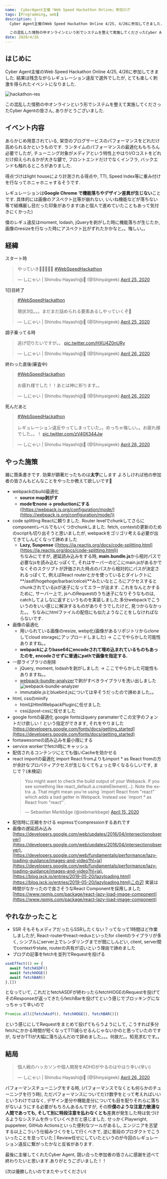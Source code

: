 ```yaml
---
name:  CyberAgent主催『Web Speed Hackathon Online』参加ログ
tags: [Programming, web]
description: |
  Cyber Agent主催のWeb Speed Hackathon Online 4/25, 4/26に参加してきました. 結果は残念ながらレギュレーション違反で選外でしたが, とても楽しく刺激を得られたイベントになりました.

  この混乱した情勢の中オンラインという形でシステムを整えて実施してくださったCyber Agentの皆さん, ありがとうございました.
date: 2020/4/26
---
```


## はじめに

Cyber Agent主催のWeb Speed Hackathon Online 4/25, 4/26に参加してきました. 結果は残念ながらレギュレーション違反で選外でしたが, とても楽しく刺激を得られたイベントになりました.

![hackathon-res](//images.ctfassets.net/6ib5avrqb1b0/2zXhUiyE81cBlz93wlvB86/64a82773664bb56382d160c3cc836313/____________________________2020-04-26_19.12.15.png)

この混乱した情勢の中オンラインという形でシステムを整えて実施してくださったCyber Agentの皆さん, ありがとうございました.

## イベント内容
あらかじめ用意されている, 架空のブログサービスのパフォーマンスをどれだけ高められるかというものです.
ランタイムのパフォーマンスの最適化ももちろん必要でしたが, チューニング対象がメディアという特性上やはりI/Oコストをどれだけ抑えられるかが大きな鍵で, フロントエンドだけでなくインフラ, バックエンドも触れるところがありました.

得点づけはlight houseにより計測される得点や, TTI, Speed Index等に重み付けを行なってホニャホニャするそうです.

レギュレーションは**Google Chrome で機能落ちやデザイン差異が生じない**ことです.
具体的には画像のアスペクト比等が崩れない, いいね機能などが落ちない等で結構厳し目だった印象があります(あと個人で進めていたこともあって気付きにくかった)

僕のレギュ違反はmoment, lodash, jQueryを剥がした時に機能落ちが生じたか, 画像のresizeを行なった時にアスペクト比がずれたかかなと。。悔しい。。

## 経緯

スタート時
<blockquote class="twitter-tweet"><p lang="ja" dir="ltr">やっていき💪💪💪💪💪 <a href="https://twitter.com/hashtag/WebSpeedHackathon?src=hash&amp;ref_src=twsrc%5Etfw">#WebSpeedHackathon</a></p>&mdash; しにゃい | Shinobu Hayashi@🏡 (@Shinyaigeek) <a href="https://twitter.com/Shinyaigeek/status/1253854845817126915?ref_src=twsrc%5Etfw">April 25, 2020</a></blockquote> <script async src="https://platform.twitter.com/widgets.js" charset="utf-8"></script>

1日目終了

<blockquote class="twitter-tweet"><p lang="ja" dir="ltr"><a href="https://twitter.com/hashtag/WebSpeedHackathon?src=hash&amp;ref_src=twsrc%5Etfw">#WebSpeedHackathon</a><br><br>現状3位。。。まだまだ詰められる要素あるしやっていくぞ💪</p>&mdash; しにゃい | Shinobu Hayashi@🏡 (@Shinyaigeek) <a href="https://twitter.com/Shinyaigeek/status/1253989347902152704?ref_src=twsrc%5Etfw">April 25, 2020</a></blockquote> <script async src="https://platform.twitter.com/widgets.js" charset="utf-8"></script>


調子乗ってる時
<blockquote class="twitter-tweet"><p lang="ja" dir="ltr">逃げ切りたいですが。。 <a href="https://t.co/HXU4Z0nURy">pic.twitter.com/HXU4Z0nURy</a></p>&mdash; しにゃい | Shinobu Hayashi@🏡 (@Shinyaigeek) <a href="https://twitter.com/Shinyaigeek/status/1254246375056797697?ref_src=twsrc%5Etfw">April 26, 2020</a></blockquote> <script async src="https://platform.twitter.com/widgets.js" charset="utf-8"></script>

終わった直後(審査中)
<blockquote class="twitter-tweet"><p lang="ja" dir="ltr"><a href="https://twitter.com/hashtag/WebSpeedHackathon?src=hash&amp;ref_src=twsrc%5Etfw">#WebSpeedHackathon</a><br><br>お疲れ様でした！！あとは神に祈ります。。</p>&mdash; しにゃい | Shinobu Hayashi@🏡 (@Shinyaigeek) <a href="https://twitter.com/Shinyaigeek/status/1254326987847421952?ref_src=twsrc%5Etfw">April 26, 2020</a></blockquote> <script async src="https://platform.twitter.com/widgets.js" charset="utf-8"></script>

死んだあと
<blockquote class="twitter-tweet"><p lang="ja" dir="ltr"><a href="https://twitter.com/hashtag/WebSpeedHackathon?src=hash&amp;ref_src=twsrc%5Etfw">#WebSpeedHackathon</a> <br><br>レギュレーション違反やってしまっていた。。めっちゃ悔しい。。お疲れ様でした。。！ <a href="https://t.co/zV40X344Jw">pic.twitter.com/zV40X344Jw</a></p>&mdash; しにゃい | Shinobu Hayashi@🏡 (@Shinyaigeek) <a href="https://twitter.com/Shinyaigeek/status/1254352999243079682?ref_src=twsrc%5Etfw">April 26, 2020</a></blockquote> <script async src="https://platform.twitter.com/widgets.js" charset="utf-8"></script>

## やった施策

雑に箇条書きです. 効果が顕著だったものは**太字**にします
よろしければ他の参加者の皆さんもどんなことをやったか教えて欲しいです🤲

* webpackのbuild最適化
  * **source map剥がす**
  * **modeをnone -> productionにする** ([https://webpack.js.org/configuration/mode/](https://webpack.js.org/configuration/mode/))
* code splitting
  Reactに頼りました. Router levelでchunkしてさらにcomponentレベルでもいくつかchunkしました. fetch, contextの更新のためのscriptも切り出そうと思いましたが, webpackをゴリゴリ考える必要が出てきてしんどくなって諦めました
  * **Lazy, Suspense** ([https://ja.reactjs.org/docs/code-splitting.html](https://ja.reactjs.org/docs/code-splitting.html))  
  ちなみにですが, 遅延読み込みをする時, **main.bundle.js**から相対パスで必要なjsを読み込むっぽくて, それはサーバーのどこにmain.jsがあるかでなくそのスクリプトが評価された時点のパスから相対的にパスが決定されるっぽくて, 例えばReact routerとかを使っているとダイレクトに **/asdf/hogehoge/barbar/celcel/**みたいなところにアクセスするとchunkされているjsが迷子になってエラーが出ます. これをなんとかするために, サーバー上で, jsへのRequestのうち迷子になりそうなものは, catchしてよしなに返すというものを実装しました.多分webpackでこういうのをいい感じに解決するものがありそうでしたけど, 見つからなかった。。 ちなみにhtmlファイルの配信にも似たようなことをしなければならないです.
* 画像の最適化
  * 用いられている画像のresize, webp化(画像があるリポジトリからcloneしてcloud storageにアップロードしました) -> ここでやらかした可能性ありますね。。
  * **webpackによりbase64にencodeされて埋め込まれているものもあったのを, encodeさせずに普通にpathで画像を指定する.**
* 一部ライブラリの削除
  * jQuery, moment, lodashを剥がしました -> ここでやらかした可能性もありますね。。
  * [webpack-bundle-analyzer](https://www.npmjs.com/package/webpack-bundle-analyzer)で剥がすべきライブラリを洗い出しました
    ![webpack-bundle-analyzer](//images.ctfassets.net/6ib5avrqb1b0/5JSzMnz0ULjI1ddyZeHnWT/7615592efbb0e04070192a818998f092/____________________________2020-04-26_20.03.24.png)
  * immutable.jsとbluebird.jsについては辛そうだったので諦めました。。
* html, cssのminify
  * htmlはHtmlWebpackPluginに任せました
  * cssはpost-cssに任せました
* google fontの最適化
  google fontsはquery paramaterでこの文字のフォントだけ欲しい！という指定ができます, それをやりました [https://developers.google.com/fonts/docs/getting_started](https://developers.google.com/fonts/docs/getting_started)
* fontawesomeの読み込みを最小限にする
* service workerでfetch時にキャッシュ
* 配信されるコンテンツにとても強いCacheを効かせる
* react importの最適化
  import React fromよりもimport * as React fromの方が余計なプロパティアクセスが生じなくてちょっと早くなるらしいです, まじで？(未検証)
  <blockquote class="twitter-tweet"><p lang="en" dir="ltr">You might want to check the build output of your Webpack. If you see something like react_default.a.createElement(...). Note the extra .a. That might mean you&#39;re using `import React from &quot;react&quot;` which adds a bad getter in Webpack. Instead use `import * as React from &quot;react&quot;`.</p>&mdash; Sebastian Markbåge (@sebmarkbage) <a href="https://twitter.com/sebmarkbage/status/1250284377138802689?ref_src=twsrc%5Etfw">April 15, 2020</a></blockquote> <script async src="https://platform.twitter.com/widgets.js" charset="utf-8"></script>
* 配信時に圧縮をかける
  expressでcompressionするあれです
* 画像の遅延読み込み     
  [https://developers.google.com/web/updates/2016/04/intersectionobserver](https://developers.google.com/web/updates/2016/04/intersectionobserver), [https://developers.google.com/web/fundamentals/performance/lazy-loading-guidance/images-and-video?hl=ja](https://developers.google.com/web/fundamentals/performance/lazy-loading-guidance/images-and-video?hl=ja), [https://blog.jxck.io/entries/2019-05-20/lazyloading.html](https://blog.jxck.io/entries/2019-05-20/lazyloading.html)この辺
  実装は時間がなかったので良さそうなReact Componentを採用しました [https://www.npmjs.com/package/react-lazy-load-image-component](https://www.npmjs.com/package/react-lazy-load-image-component)
  
## やれなかったこと
* SSR
  そもそもメディアだったらSSRしたくない？ってなって1時間ほど作業しましたが, React-routerやreact-reduxといったfor clientのライブラリが多く, シンプルにserver上でレンダリングまでが既にしんどい, client, server間でcontextやstate, routerの共有が沼いという理由で諦めました
* ブログの記事をfetchを並列でRequestを投げる

```javascript
useEffect(() => {
  await fetchASDF()
  await fetchHOGE()
  await fetchBAR()
},[])
```
となっていて, これだとfetchASDFが終わったらfetchHOGEのRequestを投げてそのResponseが返ってきたらfetchBarを投げてという感じでブロッキングになっちゃって辛いので
```javascript
Promise.all([fetchAsdf(), fetchHOGE(), fetchBAR()])
```

という感じにしてRequestをまとめて投げてもらうようにして, こうすれば多分fetchにかかる時間が短くなってTTI減らせるんじゃないかのと思っていたのですが, なぜかTTIが大幅に落ち込んだので辞めました。。。何故だ。。知見求むです。。

## 結局

<blockquote class="twitter-tweet"><p lang="ja" dir="ltr">個人戦のハッカソンや個人開発をADHDがやるのはやはり辛い(辛い)</p>&mdash; しにゃい | Shinobu Hayashi@🏡 (@Shinyaigeek) <a href="https://twitter.com/Shinyaigeek/status/1254358899152400385?ref_src=twsrc%5Etfw">April 26, 2020</a></blockquote> <script async src="https://platform.twitter.com/widgets.js" charset="utf-8"></script>

パフォーマンスチューニングをする時, (パフォーマンスでなくとも何らかのチューニングを行う時), ただパフォーマンスについてだけ数字をとって考えればいいというわけではなく, デザイン差分や機能差分についても目を配りそれらに落ちがないようにする必要がもちろんあるんですが, その際**僕のような注意力散漫な人間であっても, そして別に特段注意を払わなくとも**差異が発生した時は気づけるようなシステムを作っていくべきだと感じました. せっかくPlaywright, puppeteer, GitHub Actionsといった便利なツールがあるし, エンジニアを志望する以上こういう仕組みづくりをして行くべきで, 逆に普段のプロダクトでこういったことを怠っていた | Review任せにしていたというのが今回のレギュレーション違反に繋がったかなと反省があります. 

最後に主催してくれたCyber Agent, 競い合った参加者の皆さんに感謝を述べて終わりたいと思います.ありがとうございました！！

(次は優勝したいのでまたやってください)